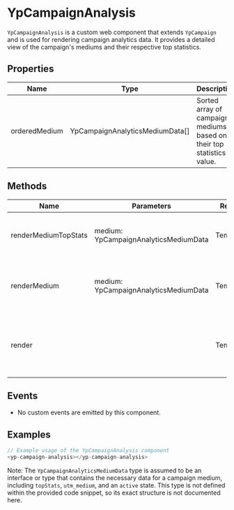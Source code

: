 # YpCampaignAnalysis

`YpCampaignAnalysis` is a custom web component that extends `YpCampaign` and is used for rendering campaign analytics data. It provides a detailed view of the campaign's mediums and their respective top statistics.

## Properties

| Name          | Type                             | Description               |
|---------------|----------------------------------|---------------------------|
| orderedMedium | YpCampaignAnalyticsMediumData[] | Sorted array of campaign mediums based on their top statistics value. |

## Methods

| Name                | Parameters                                | Return Type | Description                 |
|---------------------|-------------------------------------------|-------------|-----------------------------|
| renderMediumTopStats| medium: YpCampaignAnalyticsMediumData     | TemplateResult | Renders the top statistics for a given medium. |
| renderMedium        | medium: YpCampaignAnalyticsMediumData     | TemplateResult | Renders a medium card with its image and top statistics. |
| render              |                                           | TemplateResult | Renders the main container with campaign name and mediums. |

## Events

- No custom events are emitted by this component.

## Examples

```typescript
// Example usage of the YpCampaignAnalysis component
<yp-campaign-analysis></yp-campaign-analysis>
```

Note: The `YpCampaignAnalyticsMediumData` type is assumed to be an interface or type that contains the necessary data for a campaign medium, including `topStats`, `utm_medium`, and an `active` state. This type is not defined within the provided code snippet, so its exact structure is not documented here.